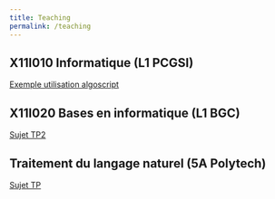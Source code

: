 ```yaml
---
title: Teaching
permalink: /teaching
---
```


## X11I010 Informatique (L1 PCGSI)

[Exemple utilisation algoscript](https://uncloud.univ-nantes.fr/index.php/s/raT3GkiKYogfZEq)

## X11I020 Bases en informatique (L1 BGC)

[Sujet TP2](https://uncloud.univ-nantes.fr/index.php/s/raT3GkiKYogfZEq)

## Traitement du langage naturel (5A Polytech)

[Sujet TP]()